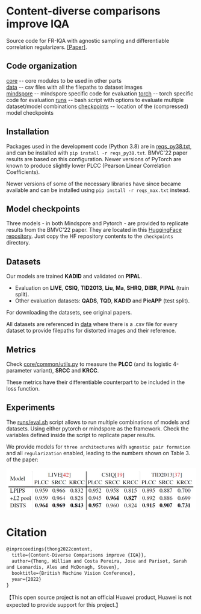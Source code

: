 # Content-diverse comparisons improve IQA

Source code for FR-IQA with agnostic sampling and differentiable correlation regularizers.
[[Paper]](https://bmvc2022.mpi-inf.mpg.de/0244.pdf).

## Code organization

[core](core) -- core modules to be used in other parts  
[data](data) -- csv files with all the filepaths to dataset images  
[mindspore](mindspore) -- mindspore specific code for evaluation
[torch](torch) -- torch specific code for evaluation
[runs](runs) -- bash script with options to evaluate multiple dataset/model combinations
[checkpoints](checkpoints) -- location of the (compressed) model checkpoints

## Installation

Packages used in the development code (Python 3.8) are in [reqs_py38.txt](reqs_py38.txt), and can be installed with `pip install -r reqs_py38.txt`. BMVC'22 paper results are based on this configuration. Newer versions of PyTorch are known to produce slightly lower PLCC (Pearson Linear Correlation Coefficients).

Newer versions of some of the necessary libraries have since became available and can be installed using `pip install -r reqs_max.txt` instead.


## Model checkpoints
Three models - in both Mindspore and Pytorch - are provided to replicate results from the BMVC'22 paper. They are located in this [HuggingFace repository](https://huggingface.co/huawei-noah/aipq). Just copy the HF repository contents to the ``checkpoints`` directory. 
  
## Datasets

Our models are trained **KADID** and validated on **PIPAL**.  
* Evaluation on **LIVE**, **CSIQ**, **TID2013**, **Liu**, **Ma**, **SHRQ**, **DIBR**, **PIPAL** (train split).  
* Other evaluation datasets: **QADS**, **TQD**, **KADID** and **PieAPP** (test split).

For downloading the datasets, see original papers.

All datasets are referenced in [data](data) where there is a .csv file for every dataset to provide filepaths for distorted images and their reference.



## Metrics

Check [core/common/utils.py](core/common/utils.py) to measure the **PLCC** (and its logistic 4-parameter variant), **SRCC** and **KRCC**.

These metrics have their differentiable counterpart to be included in the loss function.



## Experiments

The [runs/eval.sh](runs/eval.sh) script allows to run multiple combinations of models and datasets. Using either pytorch or mindspore as the framework. Check the variables defined inside the script to replicate paper results.

We provide models for `three architectures` with `agnostic pair formation` and all `regularization` enabled, leading to the numbers shown on Table 3. of the paper:

![table-3](https://github.com/huawei-noah/noah-research/blob/master/aipq/assets/paper_table3.jpg)

# Citation
    @inproceedings{thong2022content,
      title={Content-Diverse Comparisons improve {IQA}},
      author={Thong, William and Costa Pereira, Jose and Parisot, Sarah and Leonardis, Ales and McDonagh, Steven},
      booktitle={British Machine Vision Conference},
      year={2022}
    }
【This open source project is not an official Huawei product, Huawei is not expected to provide support for this project.】

